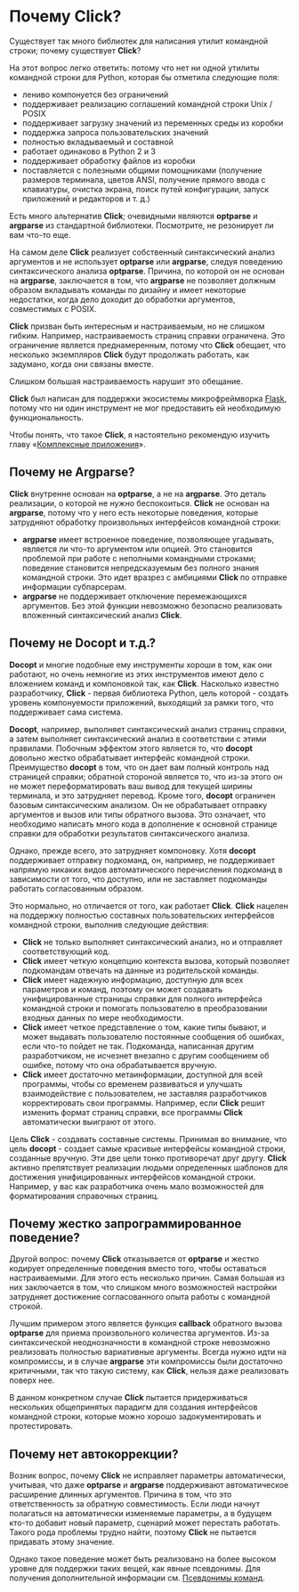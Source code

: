 # Почему Click?

Существует так много библиотек для написания утилит командной строки; почему существует **Click**?

На этот вопрос легко ответить: потому что нет ни одной утилиты командной строки для Python, которая бы отметила следующие поля:

* лениво компонуется без ограничений
* поддерживает реализацию соглашений командной строки Unix / POSIX
* поддерживает загрузку значений из переменных среды из коробки
* поддержка запроса пользовательских значений
* полностью вкладываемый и составной
* работает одинаково в Python 2 и 3
* поддерживает обработку файлов из коробки
* поставляется с полезными общими помощниками (получение размеров терминала, цветов ANSI, получение прямого ввода с клавиатуры, очистка экрана, поиск путей конфигурации, запуск приложений и редакторов и т. д.)

Есть много альтернатив **Click**; очевидными являются **optparse** и **argparse** из стандартной библиотеки. Посмотрите, не резонирует ли вам что-то еще.

На самом деле **Click** реализует собственный синтаксический анализ аргументов и не использует **optparse** или **argparse**, следуя поведению синтаксического анализа **optparse**. Причина, по которой он не основан на **argparse**, заключается в том, что **argparse** не позволяет должным образом вкладывать команды по дизайну и имеет некоторые недостатки, когда дело доходит до обработки аргументов, совместимых с POSIX.

**Click** призван быть интересным и настраиваемым, но не слишком гибким. Например, настраиваемость страниц справки ограничена. Это ограничение является преднамеренным, потому что **Click** обещает, что несколько экземпляров **Click** будут продолжать работать, как задумано, когда они связаны вместе.

Слишком большая настраиваемость нарушит это обещание.

**Click** был написан для поддержки экосистемы микрофреймворка [Flask](https://palletsprojects.com/p/flask/), потому что ни один инструмент не мог предоставить ей необходимую функциональность.

Чтобы понять, что такое **Click**, я настоятельно рекомендую изучить главу «[Комплексные приложения](kompleksnye-prilozheniya.md)».

## Почему не Argparse?

**Click** внутренне основан на **optparse**, а не на **argparse**. Это деталь реализации, о которой не нужно беспокоиться. **Click** не основан на **argparse**, потому что у него есть некоторые поведения, которые затрудняют обработку произвольных интерфейсов командной строки:

* **argparse** имеет встроенное поведение, позволяющее угадывать, является ли что-то аргументом или опцией. Это становится проблемой при работе с неполными командными строками; поведение становится непредсказуемым без полного знания командной строки. Это идет вразрез с амбициями **Click** по отправке информации субпарсерам.
* **argparse** не поддерживает отключение перемежающихся аргументов. Без этой функции невозможно безопасно реализовать вложенный синтаксический анализ **Click**.

## Почему не Docopt и т.д.?

**Docopt** и многие подобные ему инструменты хороши в том, как они работают, но очень немногие из этих инструментов имеют дело с вложением команд и компоновкой так, как **Click**. Насколько известно разработчику, **Click** - первая библиотека Python, цель которой - создать уровень компонуемости приложений, выходящий за рамки того, что поддерживает сама система.

**Docopt**, например, выполняет синтаксический анализ страниц справки, а затем выполняет синтаксический анализ в соответствии с этими правилами. Побочным эффектом этого является то, что **docopt** довольно жестко обрабатывает интерфейс командной строки. Преимущество **docopt** в том, что он дает вам полный контроль над страницей справки; обратной стороной является то, что из-за этого он не может переформатировать ваш вывод для текущей ширины терминала, и это затрудняет перевод. Кроме того, **docopt** ограничен базовым синтаксическим анализом. Он не обрабатывает отправку аргументов и вызов или типы обратного вызова. Это означает, что необходимо написать много кода в дополнение к основной странице справки для обработки результатов синтаксического анализа.

Однако, прежде всего, это затрудняет компоновку. Хотя **docopt** поддерживает отправку подкоманд, он, например, не поддерживает напрямую никаких видов автоматического перечисления подкоманд в зависимости от того, что доступно, или не заставляет подкоманды работать согласованным образом.

Это нормально, но отличается от того, как работает **Click**. **Click** нацелен на поддержку полностью составных пользовательских интерфейсов командной строки, выполнив следующие действия:

* **Click** не только выполняет синтаксический анализ, но и отправляет соответствующий код.
* **Click** имеет четкую концепцию контекста вызова, который позволяет подкомандам отвечать на данные из родительской команды.
* **Click** имеет надежную информацию, доступную для всех параметров и команд, поэтому он может создавать унифицированные страницы справки для полного интерфейса командной строки и помогать пользователю в преобразовании входных данных по мере необходимости.
* **Click** имеет четкое представление о том, какие типы бывают, и может выдавать пользователю постоянные сообщения об ошибках, если что-то пойдет не так. Подкоманда, написанная другим разработчиком, не исчезнет внезапно с другим сообщением об ошибке, потому что она обрабатывается вручную.
* **Click** имеет достаточно метаинформации, доступной для всей программы, чтобы со временем развиваться и улучшать взаимодействие с пользователем, не заставляя разработчиков корректировать свои программы. Например, если **Click** решит изменить формат страниц справки, все программы **Click** автоматически выиграют от этого.

Цель **Click** - создавать составные системы. Принимая во внимание, что цель **docopt** - создает самые красивые интерфейсы командной строки, созданные вручную. Эти две цели тонко противоречат друг другу. **Click** активно препятствует реализации людьми определенных шаблонов для достижения унифицированных интерфейсов командной строки. Например, у вас как разработчика очень мало возможностей для форматирования справочных страниц.

## Почему жестко запрограммированное поведение?

Другой вопрос: почему **Click** отказывается от **optparse** и жестко кодирует определенные поведения вместо того, чтобы оставаться настраиваемыми. Для этого есть несколько причин. Самая большая из них заключается в том, что слишком много возможностей настройки затрудняет достижение согласованного опыта работы с командной строкой.

Лучшим примером этого является функция **callback** обратного вызова **optparse** для приема произвольного количества аргументов. Из-за синтаксической неоднозначности в командной строке невозможно реализовать полностью вариативные аргументы. Всегда нужно идти на компромиссы, и в случае **argparse** эти компромиссы были достаточно критичными, так что такую систему, как **Click**, нельзя даже реализовать поверх нее.

В данном конкретном случае **Click** пытается придерживаться нескольких общепринятых парадигм для создания интерфейсов командной строки, которые можно хорошо задокументировать и протестировать.

## Почему нет автокоррекции?

Возник вопрос, почему **Click** не исправляет параметры автоматически, учитывая, что даже **optparse** и **argparse** поддерживают автоматическое расширение длинных аргументов. Причина в том, что это ответственность за обратную совместимость. Если люди начнут полагаться на автоматически изменяемые параметры, а в будущем кто-то добавит новый параметр, сценарий может перестать работать. Такого рода проблемы трудно найти, поэтому **Click** не пытается придавать этому значение.

Однако такое поведение может быть реализовано на более высоком уровне для поддержки таких вещей, как явные псевдонимы. Для получения дополнительной информации см. [Псевдонимы команд](rasshirennye-shablony-click.md#psevdonimy-komand).
